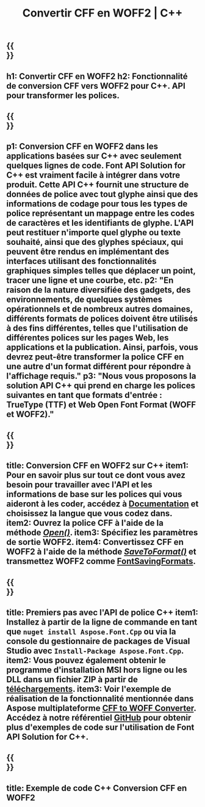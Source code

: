 ﻿---
translation: true
template: /_templates/conversion-child-cpp.md
title: Convertir CFF en WOFF2 | C++
description: Convertissez les polices CFF en WOFF2 à l'aide de cette API C++. La fonctionnalité de conversion fonctionne sous Windows et Linux, et dans tout environnement de développement prenant en charge C++.
metakeywords: c++ CFF vers WOFF2, CFF vers WOFF2 solutions c++, CFF vers WOFF2 font conerter cpp
url: /cpp/conversion/cff-to-woff2/
family: font    
platformtag: cpp
feature: conversion
otherformats: TTF WOFF
---

{{<section banner>}}
---
h1: Convertir CFF en WOFF2
h2: Fonctionnalité de conversion CFF vers WOFF2 pour C++. API pour transformer les polices.
---

{{<section overview>}}
---
p1: Conversion CFF en WOFF2 dans les applications basées sur С++ avec seulement quelques lignes de code. Font API Solution for С++ est vraiment facile à intégrer dans votre produit. Cette API C++ fournit une structure de données de police avec tout glyphe ainsi que des informations de codage pour tous les types de police représentant un mappage entre les codes de caractères et les identifiants de glyphe. L'API peut restituer n'importe quel glyphe ou texte souhaité, ainsi que des glyphes spéciaux, qui peuvent être rendus en implémentant des interfaces utilisant des fonctionnalités graphiques simples telles que déplacer un point, tracer une ligne et une courbe, etc.
p2: "En raison de la nature diversifiée des gadgets, des environnements, de quelques systèmes opérationnels et de nombreux autres domaines, différents formats de polices doivent être utilisés à des fins différentes, telles que l'utilisation de différentes polices sur les pages Web, les applications et la publication. Ainsi, parfois, vous devrez peut-être transformer la police CFF en une autre d'un format différent pour répondre à l'affichage requis."
p3: "Nous vous proposons la solution API С++ qui prend en charge les polices suivantes en tant que formats d'entrée : TrueType (TTF) et Web Open Font Format (WOFF et WOFF2)."
---

{{<section feature1>}}
---
title: Conversion CFF en WOFF2 sur C++
item1: Pour en savoir plus sur tout ce dont vous avez besoin pour travailler avec l'API et les informations de base sur les polices qui vous aideront à les coder, accédez à [Documentation](https://docs.aspose.com/font/) et choisissez la langue que vous codez dans.
item2: Ouvrez la police CFF à l'aide de la méthode [*Open()*](https://reference.aspose.com/font/cpp/class/aspose.font.font#ac2387bf04ccb5bac51cf37984d4ebf33).
item3: Spécifiez les paramètres de sortie WOFF2.
item4: Convertissez CFF en WOFF2 à l'aide de la méthode [*SaveToFormat()*](https://reference.aspose.com/font/cpp/class/aspose.font.font#a670ea97404fd72c2e51b0e8c543c8a45) et transmettez WOFF2 comme [FontSavingFormats](https://reference.aspose.com/font/cpp/namespace/aspose.font#a93d0dcc7c00f5c7027d60e14a5433c74).
---

{{<section feature2>}}
---
title: Premiers pas avec l'API de police C++
item1: Installez à partir de la ligne de commande en tant que ```nuget install Aspose.Font.Cpp``` ou via la console du gestionnaire de packages de Visual Studio avec ```Install-Package Aspose.Font.Cpp```.
item2: Vous pouvez également obtenir le programme d'installation MSI hors ligne ou les DLL dans un fichier ZIP à partir de [téléchargements](https://releases.aspose.com/font/cpp/).
item3: Voir l'exemple de réalisation de la fonctionnalité mentionnée dans Aspose multiplateforme [CFF to WOFF Converter](https://products.aspose.app/font/conversion/cff-to-woff2). Accédez à notre référentiel [GitHub](https://github.com/aspose-font/Aspose.Font-Documentation/tree/master/cpp-examples) pour obtenir plus d'exemples de code sur l'utilisation de Font API Solution for C++.
---

{{<section codeexample>}}
---
title: Exemple de code C++ Conversion CFF en WOFF2
---





